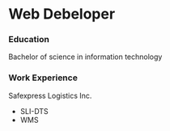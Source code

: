 # Web Debeloper

### Education
Bachelor of science in information technology

### Work Experience
Safexpress Logistics Inc.
- SLI-DTS
- WMS
